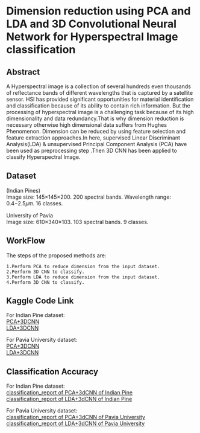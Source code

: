 # Dimension reduction using PCA and LDA and 3D Convolutional Neural Network for Hyperspectral Image classification

## Abstract
A Hyperspectral image is a collection of several hundreds even thousands of reflectance bands of different wavelengths that is captured by a satellite sensor. HSI has provided significant opportunities for material identification and
classification because of its ability to contain rich information. But the processing of hyperspectral
image is a challenging task because of its high dimensionality and data redundancy.That is why dimension reduction is necessary otherwise high dimensional data suffers from Hughes Phenomenon. Dimension can be reduced by using feature selection and feature extraction approaches.In here, supervised Linear Discriminant Analysis(LDA) & unsupervised Principal Component Analysis (PCA) have been used as preprocessing step .Then 3D CNN has been applied to classify Hyperspectral Image.


## Dataset
(Indian Pines)<br/>
Image size: 145×145×200.
200 spectral bands.
Wavelength range: 0.4−2.5𝜇𝑚.
16 classes.<br/>

University of Pavia<br/>
Image size: 610×340×103.
103 spectral bands.
9 classes.<br/>

## WorkFlow
The steps of the proposed methods are:

    1.Perform PCA to reduce dimension from the input dataset.
    2.Perform 3D CNN to classify.
    3.Perform LDA to reduce dimension from the input dataset.
    4.Perform 3D CNN to classify.
    
## Kaggle Code Link
For Indian Pine dataset:<br/>
[PCA+3DCNN](https://www.kaggle.com/tasmiajannat/3d-cnn)  <br/>
[LDA+3DCNN](https://www.kaggle.com/tasmiajannat/lda-3dcnn/notebook)<br/>

For Pavia University dataset:<br/>
[PCA+3DCNN](https://www.kaggle.com/tasmiajannat/pca-3d-cnn-pu)  <br/>
[LDA+3DCNN](https://www.kaggle.com/tasmiajannat/lda-3dcnn-pu)<br/>
    
## Classification Accuracy
For Indian Pine dataset:<br/>
 [classification_report of PCA+3dCNN of Indian Pine](classification_report.txt)<br/>
 [classification_report of LDA+3dCNN of Indian Pine](classification_report_Lda_IndianPine.txt)<br/>
 
 For Pavia University dataset:<br/>
 [classification_report of PCA+3dCNN of Pavia University](classification_reportPCA_3dcnn_PU.txt)<br/>
 [classification_report of LDA+3dCNN of Pavia University](classification_report_LDA.txt)<br/>
 
 
    






